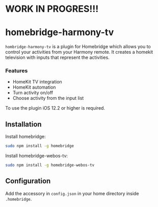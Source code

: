 # WORK IN PROGRES!!!


# homebridge-harmony-tv

`hombridge-harmony-tv` is a plugin for Homebridge which allows you to control your activities from your Harmony remote. It creates a homekit television with inputs that represent the activities.

### Features
* HomeKit TV integration
* HomeKit automation
* Turn activity on/off
* Choose activity from the input list

To use the plugin iOS 12.2 or higher is required.

## Installation

Install homebridge:
```sh
sudo npm install -g homebridge
```

Install homebridge-webos-tv:
```sh
sudo npm install -g homebridge-webos-tv
```

## Configuration

Add the accessory in `config.json` in your home directory inside `.homebridge`.

